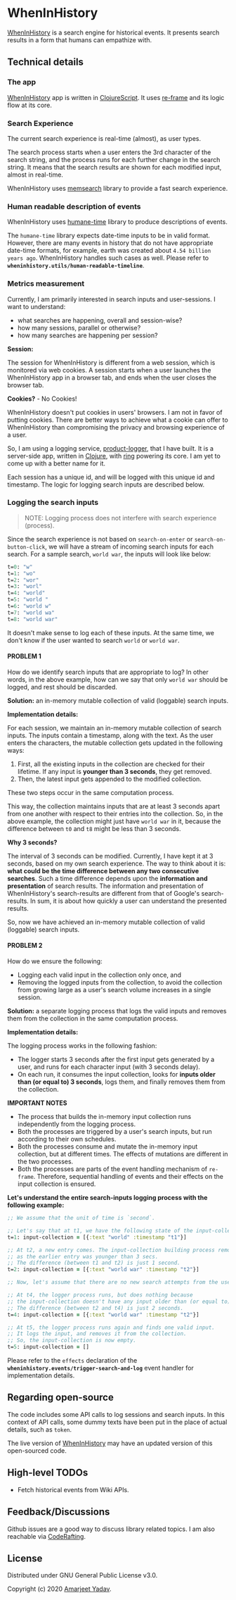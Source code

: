 # WhenInHistory

[WhenInHistory](https://wheninhistory.com/) is a search engine for historical events. It presents search results in a form that humans can empathize with.

## Technical details

### The app
[WhenInHistory](https://wheninhistory.com/) app is written in [ClojureScript](https://clojurescript.org/). It uses [re-frame](https://github.com/Day8/re-frame) and its logic flow at its core.

### Search Experience
The current search experience is real-time (almost), as user types.

The search process starts when a user enters the 3rd character of the search string, and the process runs for each further change in the search string. It means that the search results are shown for each modified input, almost in real-time.

WhenInHistory uses [memsearch](https://github.com/coderafting/memsearch) library to provide a fast search experience.

### Human readable description of events
WhenInHistory uses [humane-time](https://github.com/coderafting/humane-time) library to produce descriptions of events.

The `humane-time` library expects date-time inputs to be in valid format. However, there are many events in history that do not have appropriate date-time formats, for example, earth was created about `4.54 billion years ago`. WhenInHistory handles such cases as well. Please refer to **`wheninhistory.utils/human-readable-timeline`**.

### Metrics measurement
Currently, I am primarily interested in search inputs and user-sessions. I want to understand:

- what searches are happening, overall and session-wise?
- how many sessions, parallel or otherwise?
- how many searches are happening per session?

**Session:**

The session for WhenInHistory is different from a web session, which is monitored via web cookies. A session starts when a user launches the WhenInHistory app in a browser tab, and ends when the user closes the browser tab.

**Cookies?** - No Cookies!

WhenInHistory doesn't put cookies in users' browsers. I am not in favor of putting cookies. There are better ways to achieve what a cookie can offer to WhenInHistory than compromising the privacy and browsing experience of a user.

So, I am using a logging service, [product-logger](https://product-logger.herokuapp.com/), that I have built. It is a server-side app, written in [Clojure](https://clojure.org/), with [ring](https://github.com/ring-clojure/ring) powering its core. I am yet to come up with a better name for it.

Each session has a unique id, and will be logged with this unique id and timestamp. The logic for logging search inputs are described below.

### Logging the search inputs
>NOTE: Logging process does not interfere with search experience (process).

Since the search experience is not based on `search-on-enter` or `search-on-button-click`, we will have a stream of incoming search inputs for each search. For a sample search, `world war`, the inputs will look like below:

```clojure
t=0: "w"
t=1: "wo"
t=2: "wor"
t=3: "worl"
t=4: "world"
t=5: "world "
t=6: "world w"
t=7: "world wa"
t=8: "world war"
```
It doesn't make sense to log each of these inputs. At the same time, we don't know if the user wanted to search `world` or `world war`.

#### PROBLEM 1

How do we identify search inputs that are appropriate to log? In other words, in the above example, how can we say that only `world war` should be logged, and rest should be discarded.

**Solution:** an in-memory mutable collection of valid (loggable) search inputs.

**Implementation details:**

For each session, we maintain an in-memory mutable collection of search inputs. The inputs contain a timestamp, along with the text. As the user enters the characters, the mutable collection gets updated in the following ways:

1. First, all the existing inputs in the collection are checked for their lifetime. If any input is **younger than 3 seconds**, they get removed.
2. Then, the latest input gets appended to the modified collection.

These two steps occur in the same computation process.

This way, the collection maintains inputs that are at least 3 seconds apart from one another with respect to their entries into the collection. So, in the above example, the collection might just have `world war` in it, because the difference between `t0` and `t8` might be less than 3 seconds.

**Why 3 seconds?**

The interval of 3 seconds can be modified. Currently, I have kept it at 3 seconds, based on my own search experience. The way to think about it is: **what could be the time difference between any two consecutive searches**. Such a time difference depends upon the **information and presentation** of search results. The information and presentation of WhenInHistory's search-results are different from that of Google's search-results. In sum, it is about how quickly a user can understand the presented results.

So, now we have achieved an in-memory mutable collection of valid (loggable) search inputs.

#### PROBLEM 2

How do we ensure the following:
- Logging each valid input in the collection only once, and
- Removing the logged inputs from the collection, to avoid the collection from growing large as a user's search volume increases in a single session.

**Solution:** a separate logging process that logs the valid inputs and removes them from the collection in the same computation process.

**Implementation details:**

The logging process works in the following fashion:

- The logger starts 3 seconds after the first input gets generated by a user, and runs for each character input (with 3 seconds delay).
- On each run, it consumes the input collection, looks for **inputs older than (or equal to) 3 seconds**, logs them, and finally removes them from the collection.

**IMPORTANT NOTES**

- The process that builds the in-memory input collection runs independently from the logging process.
- Both the processes are triggered by a user's search inputs, but run according to their own schedules.
- Both the processes consume and mutate the in-memory input collection, but at different times. The effects of mutations are different in the two processes.
- Both the processes are parts of the event handling mechanism of `re-frame`. Therefore, sequential handling of events and their effects on the input collection is ensured.

**Let's understand the entire search-inputs logging process with the following example:**

```clojure
;; We assume that the unit of time is `second`.

;; Let's say that at t1, we have the following state of the input-collection
t=1: input-collection = [{:text "world" :timestamp "t1"}]

;; At t2, a new entry comes. The input-collection building process removes the earlier entry,
;; as the earlier entry was younger than 3 secs.
;; The difference (between t1 and t2) is just 1 second.
t=2: input-collection = [{:text "world war" :timestamp "t2"}]

;; Now, let's assume that there are no new search attempts from the user.

;; At t4, the logger process runs, but does nothing because
;; the input-collection doesn't have any input older than (or equal to) 3 seconds.
;; The difference (between t2 and t4) is just 2 seconds.
t=4: input-collection = [{:text "world war" :timestamp "t2"}]

;; At t5, the logger process runs again and finds one valid input.
;; It logs the input, and removes it from the collection.
;; So, the input-collection is now empty.
t=5: input-collection = []

```
Please refer to the `effects` declaration of the **`wheninhistory.events/trigger-search-and-log`** event handler for implementation details.

## Regarding open-source
The code includes some API calls to log sessions and search inputs. In this context of API calls, some dummy texts have been put in the place of actual details, such as `token`.

The live version of [WhenInHistory](https://wheninhistory.com/) may have an updated version of this open-sourced code.

## High-level TODOs
- Fetch historical events from Wiki APIs.

## Feedback/Discussions
Github issues are a good way to discuss library related topics. I am also reachable via [CodeRafting](https://www.coderafting.com/).

## License
Distributed under GNU General Public License v3.0.

Copyright (c) 2020 [Amarjeet Yadav](https://www.coderafting.com/).